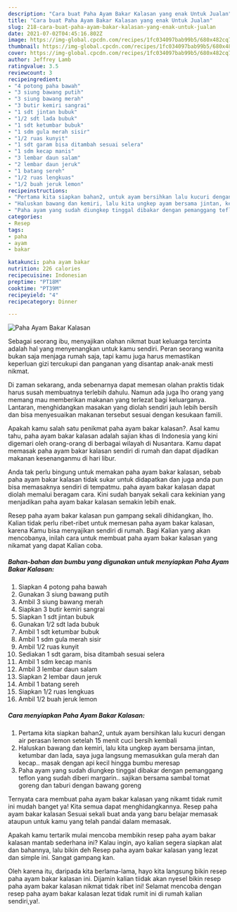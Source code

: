 ```yaml
---
description: "Cara buat Paha Ayam Bakar Kalasan yang enak Untuk Jualan"
title: "Cara buat Paha Ayam Bakar Kalasan yang enak Untuk Jualan"
slug: 218-cara-buat-paha-ayam-bakar-kalasan-yang-enak-untuk-jualan
date: 2021-07-02T04:45:16.802Z
image: https://img-global.cpcdn.com/recipes/1fc034097bab99b5/680x482cq70/paha-ayam-bakar-kalasan-foto-resep-utama.jpg
thumbnail: https://img-global.cpcdn.com/recipes/1fc034097bab99b5/680x482cq70/paha-ayam-bakar-kalasan-foto-resep-utama.jpg
cover: https://img-global.cpcdn.com/recipes/1fc034097bab99b5/680x482cq70/paha-ayam-bakar-kalasan-foto-resep-utama.jpg
author: Jeffrey Lamb
ratingvalue: 3.5
reviewcount: 3
recipeingredient:
- "4 potong paha bawah"
- "3 siung bawang putih"
- "3 siung bawang merah"
- "3 butir kemiri sangrai"
- "1 sdt jintan bubuk"
- "1/2 sdt lada bubuk"
- "1 sdt ketumbar bubuk"
- "1 sdm gula merah sisir"
- "1/2 ruas kunyit"
- "1 sdt garam bisa ditambah sesuai selera"
- "1 sdm kecap manis"
- "3 lembar daun salam"
- "2 lembar daun jeruk"
- "1 batang sereh"
- "1/2 ruas lengkuas"
- "1/2 buah jeruk lemon"
recipeinstructions:
- "Pertama kita siapkan bahan2, untuk ayam bersihkan lalu kucuri dengan air perasan lemon setelah 15 menit cuci bersih kembali"
- "Haluskan bawang dan kemiri, lalu kita ungkep ayam bersama jintan, ketumbar dan lada, saya juga langsung memasukkan gula merah dan kecap.. masak dengan api kecil hingga bumbu meresap"
- "Paha ayam yang sudah diungkep tinggal dibakar dengan pemanggang teflon yang sudah diberi margarin.. sajikan bersama sambal tomat goreng dan taburi dengan bawang goreng"
categories:
- Resep
tags:
- paha
- ayam
- bakar

katakunci: paha ayam bakar 
nutrition: 226 calories
recipecuisine: Indonesian
preptime: "PT18M"
cooktime: "PT39M"
recipeyield: "4"
recipecategory: Dinner

---
```



![Paha Ayam Bakar Kalasan](https://img-global.cpcdn.com/recipes/1fc034097bab99b5/680x482cq70/paha-ayam-bakar-kalasan-foto-resep-utama.jpg)

Sebagai seorang ibu, menyajikan olahan nikmat buat keluarga tercinta adalah hal yang menyenangkan untuk kamu sendiri. Peran seorang  wanita bukan saja menjaga rumah saja, tapi kamu juga harus memastikan keperluan gizi tercukupi dan panganan yang disantap anak-anak mesti nikmat.

Di zaman  sekarang, anda sebenarnya dapat memesan olahan praktis tidak harus susah membuatnya terlebih dahulu. Namun ada juga lho orang yang memang mau memberikan makanan yang terlezat bagi keluarganya. Lantaran, menghidangkan masakan yang diolah sendiri jauh lebih bersih dan bisa menyesuaikan makanan tersebut sesuai dengan kesukaan famili. 



Apakah kamu salah satu penikmat paha ayam bakar kalasan?. Asal kamu tahu, paha ayam bakar kalasan adalah sajian khas di Indonesia yang kini digemari oleh orang-orang di berbagai wilayah di Nusantara. Kamu dapat memasak paha ayam bakar kalasan sendiri di rumah dan dapat dijadikan makanan kesenanganmu di hari libur.

Anda tak perlu bingung untuk memakan paha ayam bakar kalasan, sebab paha ayam bakar kalasan tidak sukar untuk didapatkan dan juga anda pun bisa memasaknya sendiri di tempatmu. paha ayam bakar kalasan dapat diolah memalui beragam cara. Kini sudah banyak sekali cara kekinian yang menjadikan paha ayam bakar kalasan semakin lebih enak.

Resep paha ayam bakar kalasan pun gampang sekali dihidangkan, lho. Kalian tidak perlu ribet-ribet untuk memesan paha ayam bakar kalasan, karena Kamu bisa menyajikan sendiri di rumah. Bagi Kalian yang akan mencobanya, inilah cara untuk membuat paha ayam bakar kalasan yang nikamat yang dapat Kalian coba.

<!--inarticleads1-->

##### Bahan-bahan dan bumbu yang digunakan untuk menyiapkan Paha Ayam Bakar Kalasan:

1. Siapkan 4 potong paha bawah
1. Gunakan 3 siung bawang putih
1. Ambil 3 siung bawang merah
1. Siapkan 3 butir kemiri sangrai
1. Siapkan 1 sdt jintan bubuk
1. Gunakan 1/2 sdt lada bubuk
1. Ambil 1 sdt ketumbar bubuk
1. Ambil 1 sdm gula merah sisir
1. Ambil 1/2 ruas kunyit
1. Sediakan 1 sdt garam, bisa ditambah sesuai selera
1. Ambil 1 sdm kecap manis
1. Ambil 3 lembar daun salam
1. Siapkan 2 lembar daun jeruk
1. Ambil 1 batang sereh
1. Siapkan 1/2 ruas lengkuas
1. Ambil 1/2 buah jeruk lemon




<!--inarticleads2-->

##### Cara menyiapkan Paha Ayam Bakar Kalasan:

1. Pertama kita siapkan bahan2, untuk ayam bersihkan lalu kucuri dengan air perasan lemon setelah 15 menit cuci bersih kembali
1. Haluskan bawang dan kemiri, lalu kita ungkep ayam bersama jintan, ketumbar dan lada, saya juga langsung memasukkan gula merah dan kecap.. masak dengan api kecil hingga bumbu meresap
1. Paha ayam yang sudah diungkep tinggal dibakar dengan pemanggang teflon yang sudah diberi margarin.. sajikan bersama sambal tomat goreng dan taburi dengan bawang goreng




Ternyata cara membuat paha ayam bakar kalasan yang nikamt tidak rumit ini mudah banget ya! Kita semua dapat menghidangkannya. Resep paha ayam bakar kalasan Sesuai sekali buat anda yang baru belajar memasak ataupun untuk kamu yang telah pandai dalam memasak.

Apakah kamu tertarik mulai mencoba membikin resep paha ayam bakar kalasan mantab sederhana ini? Kalau ingin, ayo kalian segera siapkan alat dan bahannya, lalu bikin deh Resep paha ayam bakar kalasan yang lezat dan simple ini. Sangat gampang kan. 

Oleh karena itu, daripada kita berlama-lama, hayo kita langsung bikin resep paha ayam bakar kalasan ini. Dijamin kalian tiidak akan nyesel bikin resep paha ayam bakar kalasan nikmat tidak ribet ini! Selamat mencoba dengan resep paha ayam bakar kalasan lezat tidak rumit ini di rumah kalian sendiri,ya!.

